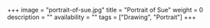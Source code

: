 +++
image = "portrait-of-sue.jpg"
title = "Portrait of Sue"
weight = 0
description = ""
availability = ""
tags = ["Drawing", "Portrait"]
+++
